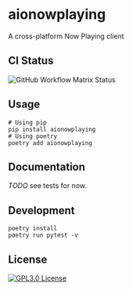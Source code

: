 # aionowplaying
A cross-platform Now Playing client

## CI Status

![GitHub Workflow Matrix Status](http://github-actions.40ants.com/BruceZhang1993/aionowplaying/matrix.svg)

## Usage
```shell
# Using pip
pip install aionowplaying
# Using poetry
poetry add aionowplaying
```

## Documentation
_TODO_
see tests for now.

## Development
```shell
poetry install
poetry run pytest -v
```

## License
[![GPL3.0 License][license-shield]][license-url]

<!-- MARKDOWN LINKS & IMAGES -->
[ci-shield]: https://img.shields.io/github/actions/workflow/status/BruceZhang1993/aionowplaying/ci.yml?style=for-the-badge
[license-shield]: https://img.shields.io/github/license/BruceZhang1993/aionowplaying.svg?style=for-the-badge
[ci-url]: https://github.com/BruceZhang1993/aionowplaying/actions/workflows/ci.yml
[license-url]: https://github.com/BruceZhang1993/aionowplaying/blob/master/LICENSE.txt
